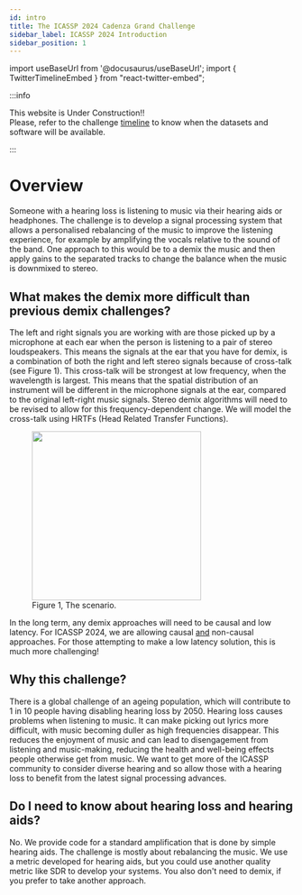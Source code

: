 ```yaml
---
id: intro
title: The ICASSP 2024 Cadenza Grand Challenge
sidebar_label: ICASSP 2024 Introduction
sidebar_position: 1
---
```

import useBaseUrl from '@docusaurus/useBaseUrl';
import { TwitterTimelineEmbed } from "react-twitter-embed";

:::info

This website is Under Construction!!   
Please, refer to the challenge [timeline](take_part/key_dates) to know when the datasets and software will be available.

:::


# Overview
Someone with a hearing loss is listening to music via their hearing aids or headphones. 
The challenge is to develop a signal processing system that allows a personalised rebalancing of the music to 
improve the listening experience, for example by amplifying the vocals relative to the sound of the band.
One approach to this would be to a demix the music and then apply gains to the separated tracks to change the balance when the music is downmixed to stereo.

## What makes the demix more difficult than previous demix challenges?
The left and right signals you are working with are those picked up by a microphone at each ear when the person is listening to a pair of stereo loudspeakers. This means the signals at the ear that you have for demix, is a combination of both the right and left stereo signals because of cross-talk (see Figure 1). This cross-talk will be strongest at low frequency, when the wavelength is largest. This means that the spatial distribution of an instrument will be different in the microphone signals at the ear, compared to the original left-right music signals. Stereo demix algorithms will need to be revised to allow for this frequency-dependent change. We will model the cross-talk using HRTFs (Head Related Transfer Functions).

<figure id="fig1">
<img width="300" src={useBaseUrl('/img/icassp_2024/cross-talk-hrtf.png')} />
<figcaption>Figure 1, The scenario.</figcaption>
</figure>

In the long term, any demix approaches will need to be causal and low latency. For ICASSP 2024, we are allowing causal <u>and</u> non-causal approaches. For those attempting to make a low latency solution, this is much more challenging!


## Why this challenge?
There is a global challenge of an ageing population, which will contribute to 1 in 10 people having disabling hearing loss by 2050. Hearing loss causes problems when listening to music. It can make picking out lyrics more difficult, with music becoming duller as high frequencies disappear. This reduces the enjoyment of music and can lead to disengagement from listening and music-making, reducing the health and well-being effects people otherwise get from music. We want to get more of the ICASSP community to consider diverse hearing and so allow those with a hearing loss to benefit from the latest signal processing advances.

## Do I need to know about hearing loss and hearing aids?
No. We provide code for a standard amplification that is done by simple hearing aids. The challenge is mostly about rebalancing the music. We use a metric developed for hearing aids, but you could use another quality metric like SDR to develop your systems. You also don't need to demix, if you prefer to take another approach.


